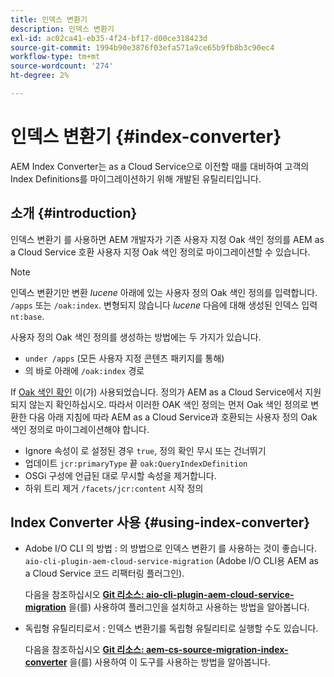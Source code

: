 ```yaml
---
title: 인덱스 변환기
description: 인덱스 변환기
exl-id: ac02ca41-eb35-4f24-bf17-d00ce318423d
source-git-commit: 1994b90e3876f03efa571a9ce65b9fb8b3c90ec4
workflow-type: tm+mt
source-wordcount: '274'
ht-degree: 2%

---
```


# 인덱스 변환기 {#index-converter}

AEM Index Converter는 as a Cloud Service으로 이전할 때를 대비하여 고객의 Index Definitions를 마이그레이션하기 위해 개발된 유틸리티입니다.

## 소개 {#introduction}

인덱스 변환기 를 사용하면 AEM 개발자가 기존 사용자 지정 Oak 색인 정의를 AEM as a Cloud Service 호환 사용자 지정 Oak 색인 정의로 마이그레이션할 수 있습니다.

>[!NOTE]
>인덱스 변환기만 변환 *lucene* 아래에 있는 사용자 정의 Oak 색인 정의를 입력합니다. `/apps` 또는 `/oak:index`. 변형되지 않습니다 *lucene* 다음에 대해 생성된 인덱스 입력 `nt:base`.

사용자 정의 Oak 색인 정의를 생성하는 방법에는 두 가지가 있습니다.

* `under /apps` (모든 사용자 지정 콘텐츠 패키지를 통해)
* 의 바로 아래에 `/oak:index` 경로

If [Oak 색인 확인](https://adobe-consulting-services.github.io/acs-aem-commons/features/ensure-oak-index/index.html) 이(가) 사용되었습니다. 정의가 AEM as a Cloud Service에서 지원되지 않는지 확인하십시오. 따라서 이러한 OAK 색인 정의는 먼저 Oak 색인 정의로 변환한 다음 아래 지침에 따라 AEM as a Cloud Service과 호환되는 사용자 정의 Oak 색인 정의로 마이그레이션해야 합니다.

* Ignore 속성이 로 설정된 경우 `true`, 정의 확인 무시 또는 건너뛰기
* 업데이트 `jcr:primaryType` 끝 `oak:QueryIndexDefinition`
* OSGi 구성에 언급된 대로 무시할 속성을 제거합니다.
* 하위 트리 제거 `/facets/jcr:content` 시작 정의

## Index Converter 사용 {#using-index-converter}

* Adobe I/O CLI 의 방법 : 의 방법으로 인덱스 변환기 를 사용하는 것이 좋습니다. `aio-cli-plugin-aem-cloud-service-migration` (Adobe I/O CLI용 AEM as a Cloud Service 코드 리팩터링 플러그인).

  다음을 참조하십시오 **[Git 리소스: aio-cli-plugin-aem-cloud-service-migration](https://github.com/adobe/aio-cli-plugin-aem-cloud-service-migration#introduction)** 을(를) 사용하여 플러그인을 설치하고 사용하는 방법을 알아봅니다.

* 독립형 유틸리티로서 : 인덱스 변환기를 독립형 유틸리티로 실행할 수도 있습니다.

  다음을 참조하십시오 **[Git 리소스: aem-cs-source-migration-index-converter](https://github.com/adobe/aem-cloud-service-source-migration/tree/master/packages/index-converter)** 을(를) 사용하여 이 도구를 사용하는 방법을 알아봅니다.
